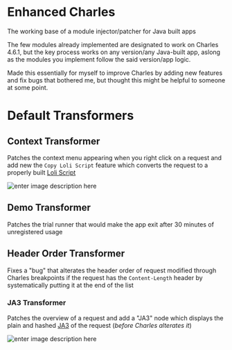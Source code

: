 # Enhanced Charles
 The working base of a module injector/patcher for Java built apps

The few modules already implemented are designated to work on Charles 4.6.1, but the key process works on any version/any Java-built app, aslong as the modules you implement follow the said version/app logic.

Made this essentially for myself to improve Charles by adding new features and fix bugs that bothered me, but thought this might be helpful to someone at some point.

# Default Transformers

## Context Transformer

Patches the context menu appearing when you right click on a request and add new the `Copy Loli Script` feature which converts the request to a properly built [Loli Script](https://openbullet.github.io/stacker.html#loliscript)

![enter image description here](https://i.imgur.com/7HfGtvm.png)

## Demo Transformer

Patches the trial runner that would make the app exit after 30 minutes of unregistered usage

## Header Order Transformer

Fixes a "bug" that alterates the header order of request modified through Charles breakpoints if the request has the `Content-Length` header by systematically putting it at the end of the list

### JA3 Transformer

Patches the overview of a request and add a "JA3" node which displays the plain and hashed [JA3](https://github.com/salesforce/ja3) of the request (*before Charles alterates it*)

![enter image description here](https://i.imgur.com/RDDD94s.png)
